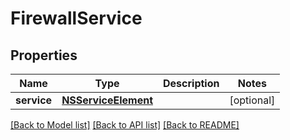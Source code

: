 # FirewallService

## Properties
Name | Type | Description | Notes
------------ | ------------- | ------------- | -------------
**service** | [**NSServiceElement**](NSServiceElement.md) |  | [optional] 

[[Back to Model list]](../README.md#documentation-for-models) [[Back to API list]](../README.md#documentation-for-api-endpoints) [[Back to README]](../README.md)

